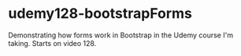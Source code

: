 # udemy128-bootstrapForms
Demonstrating how forms work in Bootstrap in the Udemy course I'm taking. Starts on video 128.
